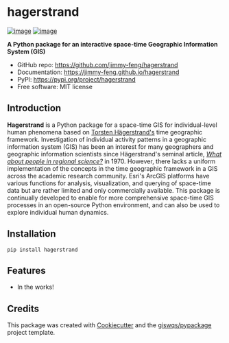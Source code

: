 # hagerstrand


[![image](https://img.shields.io/pypi/v/hagerstrand.svg)](https://pypi.python.org/pypi/hagerstrand)
[![image](https://img.shields.io/badge/License-MIT-yellow.svg)](https://opensource.org/licenses/MIT)


**A Python package for an interactive space-time Geographic Information System (GIS)**


- GitHub repo: https://github.com/jimmy-feng/hagerstrand
-   Documentation: https://jimmy-feng.github.io/hagerstrand
- PyPI: https://pypi.org/project/hagerstrand
-   Free software: MIT license
    

## Introduction
**Hagerstrand** is a Python package for a space-time GIS for individual-level human phenomena based on [Torsten Hägerstrand's](https://en.wikipedia.org/wiki/Torsten_H%C3%A4gerstrand) time geographic framework. Investigation of individual activity patterns in a geographic information system (GIS) has been an interest for many geographers and geographic information scientists since Hägerstrand's seminal article, [*What about people in regional science?*](https://doi.org/10.1007/BF01936872) in 1970. However, there lacks a uniform implementation of the concepts in the time geographic framework in a GIS across the academic research community. Esri's ArcGIS platforms have various functions for analysis, visualization, and querying of space-time data but are rather limited and only commercially available. This package is continually developed to enable for more comprehensive space-time GIS processes in an open-source Python environment, and can also be used to explore individual human dynamics.  

## Installation
`pip install hagerstrand`
## Features

-   In the works!

## Credits

This package was created with [Cookiecutter](https://github.com/cookiecutter/cookiecutter) and the [giswqs/pypackage](https://github.com/giswqs/pypackage) project template.
